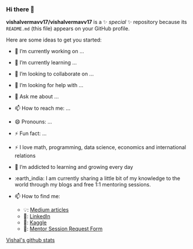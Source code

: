 ### Hi there 👋


**vishalvermavv17/vishalvermavv17** is a ✨ _special_ ✨ repository because its `README.md` (this file) appears on your GitHub profile.

Here are some ideas to get you started:

- 🔭 I’m currently working on ...
- 🌱 I’m currently learning ...
- 👯 I’m looking to collaborate on ...
- 🤔 I’m looking for help with ...
- 💬 Ask me about ...
- 📫 How to reach me: ...
- 😄 Pronouns: ...
- ⚡ Fun fact: ...

- :zap: I love math, programming, data science, economics and international relations
- 🌱 I’m addicted to learning and growing every day
- :earth_india: I am currently sharing a little bit of my knowledge to the world through my blogs and free 1:1 mentoring sessions.
- 📫 How to find me: 
  - 💡: [Medium articles](https://medium.com/@vishalvermavv17)
  - 🏢: [LinkedIn](https://www.linkedin.com/in/vishalvermacse/)
  - 🧠: [Kaggle](https://www.kaggle.com/crashoverdrive)
  - 🤝: [Mentor Session Request Form](https://forms.gle/dPSQr26GF5CkW36p7)

[Vishal's github stats](https://github-readme-stats.vercel.app/api?username=vishalvermavv17&count_private=true&show_icons=true&theme=radical&hide_rank=false)
